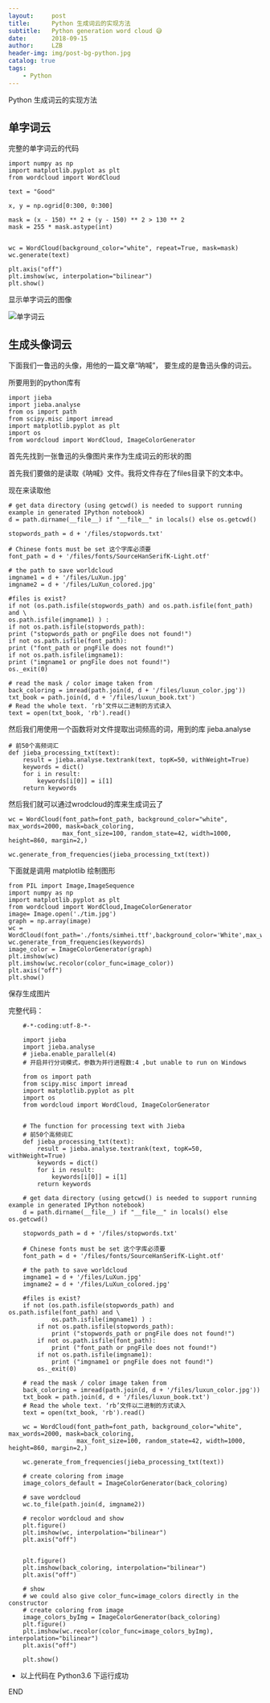 ```yaml
---
layout:     post
title:      Python 生成词云的实现方法
subtitle:   Python generation word cloud 😅
date:       2018-09-15
author:     LZB
header-img: img/post-bg-python.jpg
catalog: true
tags:
    - Python
---
```



Python 生成词云的实现方法

## 单字词云 ##

完整的单字词云的代码

    import numpy as np
    import matplotlib.pyplot as plt
    from wordcloud import WordCloud
    
    text = "Good"
    
    x, y = np.ogrid[0:300, 0:300]
    
    mask = (x - 150) ** 2 + (y - 150) ** 2 > 130 ** 2
    mask = 255 * mask.astype(int)
    
    
    wc = WordCloud(background_color="white", repeat=True, mask=mask)
    wc.generate(text)
    
    plt.axis("off")
    plt.imshow(wc, interpolation="bilinear")
    plt.show()

显示单字词云的图像

![单字词云](https://thomaslzb.github.io/post_img/Simple_Word.png)


## 生成头像词云 ##
下面我们一鲁迅的头像，用他的一篇文章“呐喊”， 要生成的是鲁迅头像的词云。

[](http://thomaslzb.github.io/post_img/luxun_color.jpg)

所要用到的python库有
    
	import jieba
	import jieba.analyse
	from os import path
	from scipy.misc import imread
	import matplotlib.pyplot as plt
	import os
	from wordcloud import WordCloud, ImageColorGenerator


首先先找到一张鲁迅的头像图片来作为生成词云的形状的图

[](http://thomaslzb.github.io/post_img/luxun_color.img)
    
首先我们要做的是读取《呐喊》文件。我将文件存在了files目录下的文本中。

现在来读取他

    
    # get data directory (using getcwd() is needed to support running example in generated IPython notebook)
    d = path.dirname(__file__) if "__file__" in locals() else os.getcwd()
    
    stopwords_path = d + '/files/stopwords.txt'
    
    # Chinese fonts must be set 这个字库必须要
    font_path = d + '/files/fonts/SourceHanSerifK-Light.otf'
    
    # the path to save worldcloud
    imgname1 = d + '/files/LuXun.jpg'
    imgname2 = d + '/files/LuXun_colored.jpg'
    
    #files is exist?
    if not (os.path.isfile(stopwords_path) and os.path.isfile(font_path) and \
    os.path.isfile(imgname1) ) :
    if not os.path.isfile(stopwords_path):
    print ("stopwords_path or pngFile does not found!")
    if not os.path.isfile(font_path):
    print ("font_path or pngFile does not found!")
    if not os.path.isfile(imgname1):
    print ("imgname1 or pngFile does not found!")
    os._exit(0)
    
    # read the mask / color image taken from
    back_coloring = imread(path.join(d, d + '/files/luxun_color.jpg'))
    txt_book = path.join(d, d + '/files/luxun_book.txt')
    # Read the whole text. ‘rb’文件以二进制的方式读入
    text = open(txt_book, 'rb').read()
        

然后我们用使用一个函数将对文件提取出词频高的词，用到的库 jieba.analyse

	
	# 前50个高频词汇
	def jieba_processing_txt(text):
	    result = jieba.analyse.textrank(text, topK=50, withWeight=True)
	    keywords = dict()
	    for i in result:
	        keywords[i[0]] = i[1]
	    return keywords
		


然后我们就可以通过wrodcloud的库来生成词云了

	wc = WordCloud(font_path=font_path, background_color="white", max_words=2000, mask=back_coloring,
	               max_font_size=100, random_state=42, width=1000, height=860, margin=2,)
	
	wc.generate_from_frequencies(jieba_processing_txt(text))


下面就是调用 matplotlib 绘制图形


    from PIL import Image,ImageSequence
    import numpy as np
    import matplotlib.pyplot as plt
    from wordcloud import WordCloud,ImageColorGenerator
    image= Image.open('./tim.jpg')
    graph = np.array(image)
    wc = WordCloud(font_path='./fonts/simhei.ttf',background_color='White',max_words=50,mask=graph)
    wc.generate_from_frequencies(keywords)
    image_color = ImageColorGenerator(graph)
    plt.imshow(wc)
    plt.imshow(wc.recolor(color_func=image_color))
    plt.axis("off")
    plt.show()
    


保存生成图片



完整代码：

```	
	#-*-coding:utf-8-*-
	
	import jieba
	import jieba.analyse
	# jieba.enable_parallel(4)
	# 开启并行分词模式，参数为并行进程数:4 ,but unable to run on Windows
	
	from os import path
	from scipy.misc import imread
	import matplotlib.pyplot as plt
	import os
	from wordcloud import WordCloud, ImageColorGenerator
	
	
	# The function for processing text with Jieba
	# 前50个高频词汇
	def jieba_processing_txt(text):
	    result = jieba.analyse.textrank(text, topK=50, withWeight=True)
	    keywords = dict()
	    for i in result:
	        keywords[i[0]] = i[1]
	    return keywords
	
	# get data directory (using getcwd() is needed to support running example in generated IPython notebook)
	d = path.dirname(__file__) if "__file__" in locals() else os.getcwd()
	
	stopwords_path = d + '/files/stopwords.txt'
	
	# Chinese fonts must be set 这个字库必须要
	font_path = d + '/files/fonts/SourceHanSerifK-Light.otf'
	
	# the path to save worldcloud
	imgname1 = d + '/files/LuXun.jpg'
	imgname2 = d + '/files/LuXun_colored.jpg'
	
	#files is exist?
	if not (os.path.isfile(stopwords_path) and os.path.isfile(font_path) and \
	        os.path.isfile(imgname1) ) :
	    if not os.path.isfile(stopwords_path):
	        print ("stopwords_path or pngFile does not found!")
	    if not os.path.isfile(font_path):
	        print ("font_path or pngFile does not found!")
	    if not os.path.isfile(imgname1):
	        print ("imgname1 or pngFile does not found!")
	    os._exit(0)
	
	# read the mask / color image taken from
	back_coloring = imread(path.join(d, d + '/files/luxun_color.jpg'))
	txt_book = path.join(d, d + '/files/luxun_book.txt')
	# Read the whole text. ‘rb’文件以二进制的方式读入
	text = open(txt_book, 'rb').read()
	
	wc = WordCloud(font_path=font_path, background_color="white", max_words=2000, mask=back_coloring,
	               max_font_size=100, random_state=42, width=1000, height=860, margin=2,)
	
	wc.generate_from_frequencies(jieba_processing_txt(text))
	
	# create coloring from image
	image_colors_default = ImageColorGenerator(back_coloring)
	
	# save wordcloud
	wc.to_file(path.join(d, imgname2))
	
	# recolor wordcloud and show
	plt.figure()
	plt.imshow(wc, interpolation="bilinear")
	plt.axis("off")
	
	
	plt.figure()
	plt.imshow(back_coloring, interpolation="bilinear")
	plt.axis("off")
	
	# show
	# we could also give color_func=image_colors directly in the constructor
	# create coloring from image
	image_colors_byImg = ImageColorGenerator(back_coloring)
	plt.figure()
	plt.imshow(wc.recolor(color_func=image_colors_byImg), interpolation="bilinear")
	plt.axis("off")
	
	plt.show()

```

*  以上代码在 Python3.6 下运行成功

    
END
